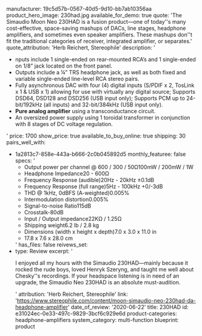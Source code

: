 manufacturer: 19c5d57b-0567-40d5-9d10-bb7ab10356aa
product_hero_image: 230had.jpg
available_for_demo: true
quote: 'The Simaudio Moon Neo 230HAD is a fusion product—one of today''s many cost-effective, space-saving mashups of DACs, line stages, headphone amplifiers, and sometimes even speaker amplifiers. These mashups don''t fit the traditional categories of receiver, integrated amplifier, or separates.'
quote_attribution: 'Herb Reichert, Stereophile'
description: '<ul><li>nputs include 1 single-ended on rear-mounted RCA’s and 1 single-ended on 1/8” jack located on the front panel.</li><li>Outputs include a ¼” TRS headphone jack, as well as both fixed and variable single-ended line-level RCA stereo pairs.</li><li>Fully asynchronous DAC with four (4) digital inputs (S/PDIF x 2, TosLink x 1 &amp; USB x 1) allowing for use with virtually any digital source; Supports DSD64, DSD128 and DSD256 (USB input only); Supports PCM up to 24-bit/192kHz (all inputs) and 32-bit/384kHz (USB input only).</li><li><strong>Pure analog amplifier</strong>&nbsp;using a transconductance circuit.</li><li>An oversized power supply using 1 toroidal transformer in conjunction with 8 stages of DC voltage regulation.</li></ul>'
price: 1700
show_price: true
available_to_buy_online: true
shipping: 30
pairs_well_with:
  - 1a2813c7-858e-443a-b666-2c0b045892d5
monthly_featuree: false
specs: '<ul><li>Output power per channel @ 600 / 300 / 50Ω100mW / 200mW / 1W</li><li>Headphone Impedance20 - 600Ω</li><li>Frequency Response (audible)20Hz - 20kHz ±0.1dB</li><li>Frequency Response (full range)5Hz - 100kHz +0/-3dB</li><li>THD @ 1kHz, 0dBFS (A-weighted)0.005%</li><li>Intermodulation distortion0.005%</li><li>Signal-to-noise Ratio115dB</li><li>Crosstalk-80dB</li><li>Input / Output impedance22KΩ / 1.25Ω</li><li>Shipping weight6.2 lb / 2.8 kg</li><li>Dimensions (width x height x depth)7.0 x 3.0 x 11.0 in</li><li>17.8 x 7.6 x 28.0 cm</li></ul>'
has_files: false
reivews_set:
  -
    type: Review
    excerpt: '<p>I enjoyed all my hours with the Simaudio 230HAD—mainly because it rocked the rude boys, loved Henryk Szeryng, and taught me well about Chesky''s recordings. If your headspace listening is in need of an upgrade, the Simaudio Neo 230HAD is an absolute must-audition.</p>'
    attribution: 'Herb Reichert, Stereophile'
    link: 'https://www.stereophile.com/content/moon-simaudio-neo-230had-da-headphone-amplifier'
    date_of_review: '2020-06-22'
title: 230HAD
id: e31024ec-0e33-497c-9829-3bcf6c929e6d
product-categories: headphone-amplifiers
system_category: multi-function
blueprint: product
